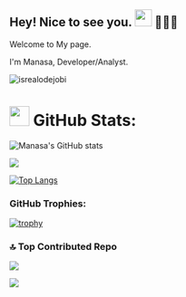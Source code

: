 ## Hey! Nice to see you. <img src = "https://raw.githubusercontent.com/MartinHeinz/MartinHeinz/master/wave.gif" width = 30px> 👩🏻‍💻 
Welcome to My page.

I'm Manasa, Developer/Analyst.

 <img src="https://user-images.githubusercontent.com/74038190/212747903-e9bdf048-2dc8-41f9-b973-0e72ff07bfba.gif" alt="isrealodejobi" />

<!--
 t/👩‍🏫 Avid Book Reader from 🇮🇳**Chennai,India** Currently studing in 🇺🇸**Buffalo**. 

### ✍️ Random Dev Quote
![](https://quotes-github-readme.vercel.app/api?type=horizontal&theme=radical)
**Manasamahesh/Manasamahesh** is a ✨ _special_ ✨ repository because its `README.md` (this file) appears on your GitHub profile.

Here are some ideas to get you started:

- 🔭 I’m currently working on ...
- 🌱 I’m currently learning ...
- 👯 I’m looking to collaborate on ...
- 🤔 I’m looking for help with ...
- 💬 Ask me about ...
- 📫 How to reach me: ...
- 😄 Pronouns: ...
- ⚡ Fun fact: ...
-->
# <img src = "https://i.pinimg.com/originals/65/c4/f4/65c4f452571be1261e9c623f7da488ac.gif" width = 35px>  GitHub Stats:
![Manasa's GitHub stats](https://github-readme-stats.vercel.app/api?username=Manasamahesh&show_icons=true&theme=tokyonight)

![](https://github-readme-streak-stats.herokuapp.com/?user=Manasamahesh&theme=cobalt2&hide_border=false)

[![Top Langs](https://github-readme-stats.vercel.app/api/top-langs/?username=Manasamahesh&layout=donut)](https://github.com/Manasamahesh/github-readme-stats)

### GitHub Trophies:
[![trophy](https://github-profile-trophy.vercel.app/?username=Manasamahesh)](https://github.com/ryo-ma/github-profile-trophy)



### 🔝 Top Contributed Repo
![](https://github-contributor-stats.vercel.app/api?username=Manasamahesh&limit=5&theme=dark&combine_all_yearly_contributions=true)


[![](https://visitcount.itsvg.in/api?id=Manasamahesh&icon=0&color=9)](https://visitcount.itsvg.in)





